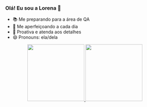 ### Olá! Eu sou a Lorena 👋

- 📚 Me preparando para a área de QA
- 🌱 Me aperfeiçoando a cada dia
- 👯 Proativa e atenda aos detalhes
- 😄 Pronouns: ela/dela

<div align="center">
  <a href="https://github.com/LorenaCQ">
  <img height="180em" src="https://github-readme-stats.vercel.app/api?username=rafaballerini&show_icons=true&theme=dracula&include_all_commits=true&count_private=true"/>
  <img height="180em" src="https://github-readme-stats.vercel.app/api/top-langs/?username=rafaballerini&layout=compact&langs_count=7&theme=dracula"/>
</div>
